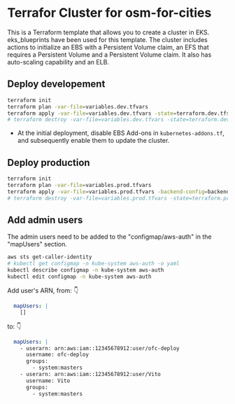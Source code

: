 # Terrafor Cluster for osm-for-cities

This is a Terraform template that allows you to create a cluster in EKS. eks_blueprints have been used for this template. The cluster includes actions to initialize an EBS with a Persistent Volume claim, an EFS that requires a Persistent Volume and a Persistent Volume claim. It also has auto-scaling capability and an ELB.

## Deploy developement


```sh
terraform init
terraform plan -var-file=variables.dev.tfvars 
terraform apply -var-file=variables.dev.tfvars -state=terraform.dev.tfstate -auto-approve
# terraform destroy -var-file=variables.dev.tfvars -state=terraform.dev.tfstate
```
* At the initial deployment, disable EBS Add-ons in `kubernetes-addons.tf`, and subsequently enable them to update the cluster.

## Deploy production


```sh
terraform init
terraform plan -var-file=variables.prod.tfvars 
terraform apply -var-file=variables.prod.tfvars -backend-config=backend.prod.tf -auto-approve
# terraform destroy -var-file=variables.prod.tfvars -state=terraform.prod.tfstate
```

## Add admin users

The admin users need to be added to the "configmap/aws-auth" in the "mapUsers" section.

```sh
aws sts get-caller-identity
# kubectl get configmap -n kube-system aws-auth -o yaml
kubectl describe configmap -n kube-system aws-auth
kubectl edit configmap -n kube-system aws-auth
```
Add user's ARN, from: 👇

```yaml
  mapUsers: |
    []
```

to: 👇

```yaml
  mapUsers: |
    - userarn: arn:aws:iam::12345678912:user/ofc-deploy
      username: ofc-deploy
      groups:
        - system:masters
    - userarn: arn:aws:iam::12345678912:user/Vito
      username: Vito
      groups:
        - system:masters
```
